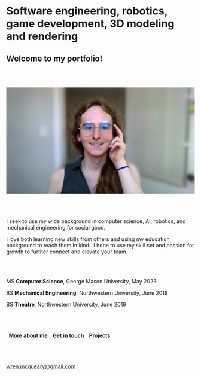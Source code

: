 # Software engineering, robotics, game development, 3D modeling and rendering

## Welcome to my portfolio!

<br/><br/>

![Wren_McQueary_Office_Photo_1_Blurred.png](/images/Wren_McQueary_Office_Photo_1_Blurred.png "Wren_McQueary_Office_Photo_1_Blurred.png")

<br/><br/>

I seek to use my wide background in computer science, AI, robotics, and mechanical engineering for social good.

I love both learning new skills from others and using my education background to teach them in kind.  I hope to use my skill set and passion for growth to further connect and elevate your team.

<br/><br/>

MS **Computer Science**, George Mason University, May 2023

BS **Mechanical Engineering**, Northwestern University, June 2019

BS **Theatre**, Northwestern University, June 2019

<br/><br/>

| [More about me](https://WrenMcQueary.github.io/about)      | [Get in touch](https://WrenMcQueary.github.io/contact) | [Projects](https://WrenMcQueary.github.io/projects)     |
| :---:        |    :----:   |          :---: |

<br/><br/>

wren.mcqueary@gmail.com

